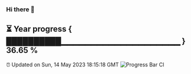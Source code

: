 ### Hi there 👋
⏳ Year progress { ██████████▁▁▁▁▁▁▁▁▁▁▁▁▁▁▁▁▁▁▁▁ } 36.65 %
---
⏰ Updated on Sun, 14 May 2023 18:15:18 GMT
![Progress Bar CI](https://github.com/liununu/liununu/workflows/Progress%20Bar%20CI/badge.svg)

